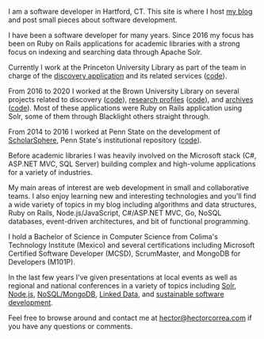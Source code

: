 I am a software developer in Hartford, CT. This site is where I host [my blog](https://hectorcorrea.com/blog/) and post small pieces about software development.

I have been a software developer for many years. Since 2016 my focus has been on Ruby on Rails applications for academic libraries with a strong focus on indexing and searching data through Apache Solr.

Currently I work at the Princeton University Library as part of the team in charge of the [discovery application](https://catalog.princeton.edu/) and its related services ([code](https://github.com/pulibrary/marc_liberation)).

From 2016 to 2020 I worked at the Brown University Library on several projects related to discovery ([code](https://github.com/Brown-University-Library/bul-search)), [research profiles](https://vivo.brown.edu/) ([code](https://github.com/Brown-University-Library/vivo-on-rails)), and [archives](https://www.riamco.org/) ([code](https://github.com/Brown-University-Library/riamco)). Most of these applications were Ruby on Rails application using Solr, some of them through Blacklight others straight through.

From 2014 to 2016 I worked at Penn State on the development of [ScholarSphere](https://scholarsphere.psu.edu/), Penn State&#39;s institutional repository ([code](https://github.com/psu-stewardship/scholarsphere)).

Before academic libraries I was heavily involved on the Microsoft stack (C#, ASP.NET MVC, SQL Server) building complex and high-volume applications for a variety of industries.

My main areas of interest are web development in small and collaborative teams. I also enjoy learning new and interesting technologies and you&#39;ll find a wide variety of topics in my blog including algorithms and data structures, Ruby on Rails, Node.js/JavaScript, C#/ASP.NET MVC, Go, NoSQL databases, event-driven architectures, and bit of functional programming.

I hold a Bachelor of Science in Computer Science from Colima&#39;s Technology Institute (Mexico) and several certifications including Microsoft Certified Software Developer (MCSD), ScrumMaster, and MongoDB for Developers (M101P).

In the last few years I&#39;ve given presentations at local events as well as regional and national conferences in a variety of topics including [Solr](https://github.com/hectorcorrea/solr-for-newbies), [Node.js](https://hectorcorrea.com/blog/introduction-to-node-js/51), [NoSQL/MongoDB](https://www.slideshare.net/hectorwashere/introduction-to-nosql-with-mongodb), [Linked Data](https://hectorcorrea.com/blog/introduction-to-ldp/67), and [sustainable software development](https://hectorcorrea.com/blog/build-your-own-software/70).

Feel free to browse around and contact me at [hector@hectorcorrea.com](mailto:hector@hectorcorrea.com) if you have any questions or comments.